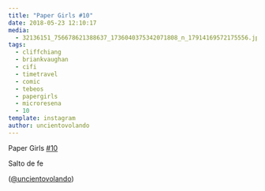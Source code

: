 ```yaml
---
title: "Paper Girls #10"
date: 2018-05-23 12:10:17
media: 
  - 32136151_756678621388637_1736040375342071808_n_17914169572175556.jpg
tags: 
  - cliffchiang
  - briankvaughan
  - cifi
  - timetravel
  - comic
  - tebeos
  - papergirls
  - microresena
  - 10
template: instagram
author: uncientovolando
---
```


Paper Girls [#10](/tags/10)


Salto de fe


([@uncientovolando](https://instagram.com/uncientovolando))

